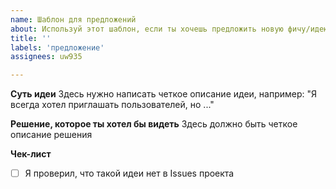 ```yaml
---
name: Шаблон для предложений
about: Используй этот шаблон, если ты хочешь предложить новую фичу/идею
title: ''
labels: 'предложение'
assignees: uw935

---
```


**Суть идеи**
Здесь нужно написать четкое описание идеи, например: "Я всегда хотел приглашать пользователей, но ..."

**Решение, которое ты хотел бы видеть**
Здесь должно быть четкое описание решения

**Чек-лист**
- [ ] Я проверил, что такой идеи нет в Issues проекта